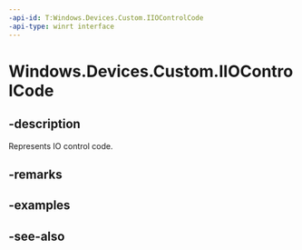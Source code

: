 ```yaml
---
-api-id: T:Windows.Devices.Custom.IIOControlCode
-api-type: winrt interface
---
```


<!-- Interface syntax.
public interface IIOControlCode : 
-->

# Windows.Devices.Custom.IIOControlCode

## -description
Represents IO control code.

## -remarks

## -examples

## -see-also